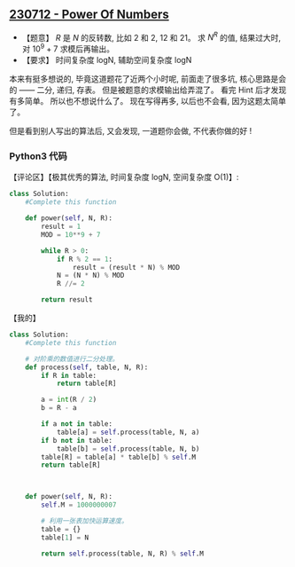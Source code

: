 ## [230712 - Power Of Numbers](https://practice.geeksforgeeks.org/problems/power-of-numbers-1587115620/1)

- 【题意】 $R$ 是 $N$ 的反转数, 比如 2 和 2, 12 和 21。 求 $N^R$ 的值, 结果过大时, 对 $10^9+7$ 求模后再输出。
- 【要求】 时间复杂度 logN, 辅助空间复杂度 logN

本来有挺多想说的, 毕竟这道题花了近两个小时呢, 前面走了很多坑, 核心思路是会的 —— 二分, 递归, 存表。 但是被题意的求模输出给弄混了。
看完 Hint 后才发现有多简单。 所以也不想说什么了。 现在写得再多, 以后也不会看, 因为这题太简单了。

但是看到别人写出的算法后, 又会发现, 一道题你会做, 不代表你做的好 !

### Python3 代码

【评论区】【极其优秀的算法, 时间复杂度 logN, 空间复杂度 O(1)】:
```py
class Solution:
    #Complete this function

    def power(self, N, R):
        result = 1
        MOD = 10**9 + 7

        while R > 0:
            if R % 2 == 1:
                result = (result * N) % MOD
            N = (N * N) % MOD
            R //= 2

        return result
```

【我的】
```py
class Solution:
    #Complete this function

    # 对阶乘的数值进行二分处理。
    def process(self, table, N, R):
        if R in table:
            return table[R]

        a = int(R / 2)
        b = R - a

        if a not in table:
            table[a] = self.process(table, N, a)
        if b not in table:
            table[b] = self.process(table, N, b)
        table[R] = table[a] * table[b] % self.M
        return table[R]



    def power(self, N, R):
        self.M = 1000000007

        # 利用一张表加快运算速度。
        table = {}
        table[1] = N

        return self.process(table, N, R) % self.M
```